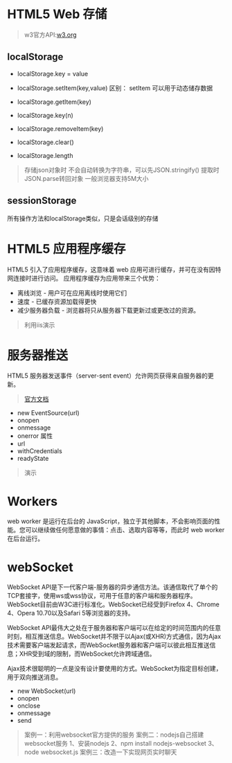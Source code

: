# HTML5 Web 存储

>w3官方API:[w3.org](https://www.w3.org/TR/webstorage/#the-storage-interface)
## localStorage
- localStorage.key = value
- localStorage.setItem(key,value)
区别： setItem 可以用于动态储存数据
- localStorage.getItem(key)
- localStorage.key(n)
- localStorage.removeItem(key)
- localStorage.clear()

- localStorage.length 
>存储json对象时 不会自动转换为字符串，可以先JSON.stringify() 提取时JSON.parse转回对象
>一般浏览器支持5M大小

## sessionStorage
所有操作方法和localStorage类似，只是会话级别的存储

# HTML5 应用程序缓存

HTML5 引入了应用程序缓存，这意味着 web 应用可进行缓存，并可在没有因特网连接时进行访问。
应用程序缓存为应用带来三个优势：
- 离线浏览 - 用户可在应用离线时使用它们
- 速度 - 已缓存资源加载得更快
- 减少服务器负载 - 浏览器将只从服务器下载更新过或更改过的资源。

>利用iis演示



# 服务器推送

HTML5 服务器发送事件（server-sent event）允许网页获得来自服务器的更新。
>[官方文档](https://html.spec.whatwg.org/multipage/server-sent-events.html#server-sent-events)

- new EventSource(url)
- onopen
- onmessage
- onerror
属性
- url
- withCredentials
- readyState

>演示

# Workers
web worker 是运行在后台的 JavaScript，独立于其他脚本，不会影响页面的性能。您可以继续做任何愿意做的事情：点击、选取内容等等，而此时 web worker 在后台运行。

# webSocket
WebSocket API是下一代客户端-服务器的异步通信方法。该通信取代了单个的TCP套接字，使用ws或wss协议，可用于任意的客户端和服务器程序。WebSocket目前由W3C进行标准化。WebSocket已经受到Firefox 4、Chrome 4、Opera 10.70以及Safari 5等浏览器的支持。

WebSocket API最伟大之处在于服务器和客户端可以在给定的时间范围内的任意时刻，相互推送信息。WebSocket并不限于以Ajax(或XHR)方式通信，因为Ajax技术需要客户端发起请求，而WebSocket服务器和客户端可以彼此相互推送信息；XHR受到域的限制，而WebSocket允许跨域通信。

Ajax技术很聪明的一点是没有设计要使用的方式。WebSocket为指定目标创建，用于双向推送消息。

- new WebSocket(url)
- onopen
- onclose
- onmessage
- send

>案例一：利用websocket官方提供的服务
>案例二：nodejs自己搭建websocket服务
1、安装nodejs
2、npm install nodejs-websocket
3、node websocket.js
>案例三：改造一下实现网页实时聊天



